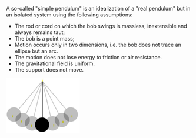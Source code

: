 A so-called "simple pendulum" is an idealization of a "real pendulum" but in an isolated system using the following assumptions:
- The rod or cord on which the bob swings is massless, inextensible and always remains taut; 
- The bob is a point mass; 
- Motion occurs only in two dimensions, i.e. the bob does not trace an ellipse but an arc. 
- The motion does not lose energy to friction or air resistance. 
- The gravitational field is uniform. 
- The support does not move.

<img src="images/Pendulum.jpg" width="200" height="150">
